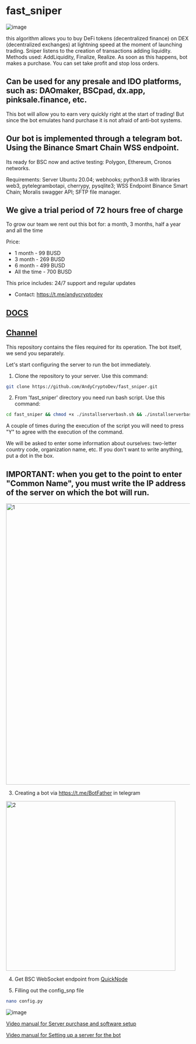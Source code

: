 # fast_sniper

![image](https://user-images.githubusercontent.com/103894785/175026984-afaa752b-f3b5-4ff1-b0fc-a765e42a9a3f.png)

this algorithm allows you to buy DeFi tokens (decentralized finance) on DEX (decentralized exchanges) at lightning speed at the moment of launching trading. Sniper listens to the creation of transactions adding liquidity. Methods used: AddLiquidity, Finalize, Realize. As soon as this happens, bot makes a purchase. 
You can set take profit and stop loss orders. 

## Can be used for any presale and IDO platforms, such as: DAOmaker, BSCpad, dx.app, pinksale.finance, etc.

This bot will allow you to earn very quickly right at the start of trading! But since the bot emulates hand purchase it is not afraid of anti-bot systems.

## Our bot is implemented through a telegram bot. Using the Binance Smart Chain WSS endpoint.

Its ready for BSC now and active testing: Polygon, Ethereum, Cronos networks.

Requirements:  Server Ubuntu 20.04; webhooks; python3.8 with libraries web3, pytelegrambotapi, cherrypy, pysqlite3; WSS Endpoint Binance Smart Chain; Moralis swagger API; SFTP file manager.

## We give a trial period of 72 hours free of charge 

To grow our team we rent out this bot for: a month, 3 months, half a year and all the time

Price:
- 1 month - 99 BUSD
- 3 month - 269 BUSD
- 6 month - 499 BUSD
- All the time - 700 BUSD

This price includes: 24/7 support and regular updates
- Contact: https://t.me/andycryptodev
## [DOCS](https://snpdocs.sniperbot.top)
## [Channel](https://t.me/fast_wallet_channel)

This repository contains the files required for its operation. The bot itself, we send you separately.

Let's start configuring the server to run the bot immediately.

1) Clone the repository to your server. Use this command:

```bash
git clone https://github.com/AndyCryptoDev/fast_sniper.git
```

2) From 'fast_sniper' directory you need run bash script. Use this command:

```bash
cd fast_sniper && chmod +x ./installserverbash.sh && ./installserverbash.sh
```
A couple of times during the execution of the script you will need to press "Y" to agree with the execution of the command.

We will be asked to enter some information about ourselves: two-letter country code, organization name, etc. If you don't want to write anything, put a dot in the box.

## IMPORTANT: when you get to the point to enter "Common Name", you must write the IP address of the server on which the bot will run.

<img width="769" alt="1" src="https://user-images.githubusercontent.com/103894785/163726255-60755381-a169-4076-a4dc-39e5edb47de8.png">

3) Creating a bot via https://t.me/BotFather in telegram

<img width="464" alt="2" src="https://user-images.githubusercontent.com/103894785/163727879-9b995bfa-3f88-47ad-b7c1-40748ab255f4.png">

4) Get BSC WebSocket endpoint from [QuickNode](https://www.quicknode.com/)

5) Filling out the config_snp file

```bash
nano config.py
```
![image](https://user-images.githubusercontent.com/103894785/175092858-f1999e97-06ad-41db-b050-66b9537c39fa.png)


[Video manual for Server purchase and software setup](https://www.youtube.com/watch?v=x-pgLICXQ18)


[Video manual for Setting up a server for the bot](https://www.youtube.com/watch?v=1VjPCTe6T0M)

